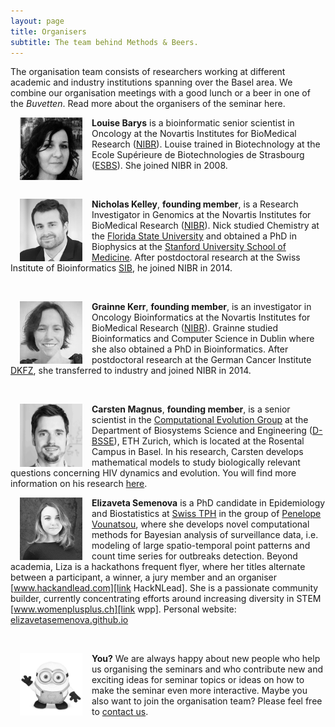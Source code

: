 ```yaml
---
layout: page
title: Organisers
subtitle: The team behind Methods & Beers.
---
```


The organisation team consists of researchers working at different academic and industry institutions spanning over the Basel area. We combine our organisation meetings with a good lunch or a beer in one of the _Buvetten_. Read more about the organisers of the seminar here.



<img src="/img/louise.jpg" alt="Drawing" style="width: 100px;" hspace="15px" align="left"/>  **Louise Barys** is a bioinformatic senior scientist in Oncology at the Novartis Institutes for BioMedical Research ([NIBR][link NIBR]). Louise trained in Biotechnology at the Ecole Supérieure de Biotechnologies de Strasbourg ([ESBS][link esbs]). She joined NIBR in 2008.

<br/>

<img src="/img/nick.jpg" alt="Drawing" style="width: 100px;" hspace="15px" align="left"/>  **Nicholas Kelley**,  **founding member**, is a Research Investigator in Genomics at the Novartis Institutes for BioMedical Research ([NIBR][link NIBR]). Nick studied Chemistry at the [Florida State University][link FSU] and obtained a PhD in Biophysics at the [Stanford University School of Medicine][link Stanford]. After postdoctoral research at the Swiss Institute of Bioinformatics [SIB][link SIB], he joined NIBR in 2014.

<br/>

<img src="/img/grainne.jpg" alt="Drawing" style="width: 100px;" hspace="15px" align="left"/>  **Grainne Kerr**,  **founding member**, is an investigator in Oncology Bioinformatics at the Novartis Institutes for BioMedical Research ([NIBR][link NIBR]). Grainne studied Bioinformatics and Computer Science in Dublin where she also obtained a PhD in Bioinformatics. After postdoctoral research at the German Cancer Institute [DKFZ][link DKFZ], she transferred to industry and joined NIBR in 2014.

<br/>

<img src="/img/carsten2.jpg" alt="Drawing" style="width: 100px;" hspace="15px" align="left"/>  **Carsten Magnus**, **founding member**,  is a senior scientist in the [Computational Evolution Group][link Tanja] at the Department of Biosystems Science and Engineering ([D-BSSE][link BSSE]), ETH Zurich, which is located at the Rosental Campus in Basel. In his research, Carsten develops mathematical models to study biologically relevant questions concerning HIV dynamics and evolution. You will find more information on his research [here][link Carsten].


<img src="/img/liza_bw.jpg" alt="Drawing" style="width: 100px;" hspace="15px" align="left"/> **Elizaveta Semenova** is a PhD candidate in Epidemiology and  Biostatistics at [Swiss TPH][link TPH] in the group of [Penelope Vounatsou][link Bayesian group], where she develops novel computational methods for Bayesian analysis of surveillance data, i.e. modeling of large spatio-temporal point patterns and count time series for outbreaks detection. Beyond academia, Liza is a hackathons frequent flyer, where her titles alternate between a participant, a winner, a jury member and an organiser [www.hackandlead.com][link HackNLead]. She is a passionate community builder, currently concentrating efforts around increasing diversity in STEM [www.womenplusplus.ch][link wpp]. Personal website: [elizavetasemenova.github.io][link liza]

<br/>

<img src="/img/minion.jpg" alt="Drawing" style="width: 100px;" hspace="15px" align="left"/> **You?** We are always happy about new people who help us organising the seminars and who contribute new and exciting ideas for seminar topics or ideas on how to make the seminar even more interactive. Maybe you also want to join the organisation team? Please feel free to [contact us][link contact].


[link Stanford]: http://med.stanford.edu/
[link FSU]: https://www.fsu.edu/
[link esbs]: https://esbs.unistra.fr/en/
[link contact]: /contact/
[link BSSE]: http://www.bsse.ethz.ch/
[link Tanja]: http://www.bsse.ethz.ch/cevo
[link Carsten]: https://magnuscar.github.io
[link TPH]: https://www.swisstph.ch/en/
[link Bayesian group]: https://www.swisstph.ch/en/about/eph/biostatistics/bayesian-modelling-and-analysis/
[link HackNLead]: http://www.hackandlead.com/
[link wpp]: https://www.womenplusplus.ch/
[link liza]: https://elizavetasemenova.github.io/
[link NIBR]: https://www.novartis.com/our-science/novartis-institutes-biomedical-research
[link DKFZ]: https://www.dkfz.de/en/index.html
[link SIB]: https://www.sib.swiss/
